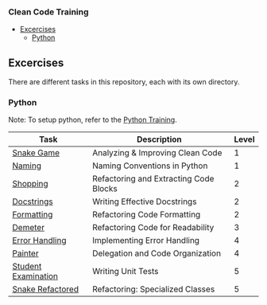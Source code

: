 ### Clean Code Training 

- [Excercises](#excercises)
  - [Python](#python)

## Excercises

There are different tasks in this repository, each with its own directory.  

### Python
Note: To setup python, refer to the [Python Training](./Python/README.md).
  
| Task | Description | Level |
|---|---|---|
| [Snake Game](./Python/src/01_introduction/README.md) | Analyzing & Improving Clean Code | 1 |
| [Naming](./Python/src/02_naming/README.md) | Naming Conventions in Python | 1 |
| [Shopping](./Python/src/03_codeblocks/README.md) | Refactoring and Extracting Code Blocks | 2 |
| [Docstrings](./Python/src/04_comments/README.md) | Writing Effective Docstrings | 2 |
| [Formatting](./Python/src/05_formatting/README.md) | Refactoring Code Formatting | 2 |
| [Demeter](./Python/src/06_demeter/README.md) | Refactoring Code for Readability | 3 |
| [Error Handling](./Python/src/07_error_handling/README.md) | Implementing Error Handling | 4 |
| [Painter](./Python/src/08_delegation/README.md) | Delegation and Code Organization | 4 |
| [Student Examination](./Python/src/09_testing/README.md) | Writing Unit Tests | 5 |
| [Snake Refactored](./Python/src/10_classes/README.md) | Refactoring: Specialized Classes | 5 |